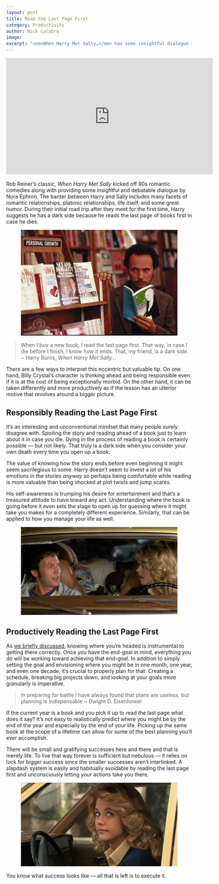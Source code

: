 ```yaml
---
layout: post
title: Read the Last Page First
category: Productivity
author: Nick Calabro
image: 
excerpt: "<em>When Harry Met Sally…</em> has some insightful dialogue — one line that sticks out can help shape your mind into becoming more productive and more effective."
---
```


<meta name="twitter:card" content="summary" />
<meta name="twitter:site" content="@NickCalabs" />
<meta name="twitter:title" content="{{ page.title }}" />
<meta name="twitter:description" content="Nick Calabro's Blog" />

<iframe width="560" height="315" src="https://www.youtube.com/embed/wtBy_8pZVH4" frameborder="0" gesture="media" allowfullscreen></iframe>

<p>Rob Reiner’s classic, <em>When Harry Met Sally</em> kicked off 90s romantic comedies along with providing some insightful and debatable dialogue by Nora Ephron. The banter between Harry and Sally includes many facets of romantic relationships, platonic relationships, life itself, and some great humor. During their initial road trip after they meet for the first time, Harry suggests he has a dark side because he reads the last page of books first in case he dies. </p>

<figure><img src="img/harryreading.png"/></figure>

<blockquote>
<p>When I buy a new book, I read the last page first. That way, in case I die before I finish, I know how it ends. That, my friend, is a dark side. ~ Harry Burns, <em>When Harry Met Sally…</em></p>
</blockquote>

<p>There are a few ways to interpret this eccentric but valuable tip. On one hand, Billy Crystal’s character is thinking ahead and being responsible even if it is at the cost of being exceptionally morbid. On the other hand, it can be taken differently and more productively as if the lesson has an ulterior motive that revolves around a bigger picture. </p>

<h2>Responsibly Reading the Last Page First</h2>

<p>It’s an interesting and unconventional mindset that many people surely disagree with. Spoiling the story and reading ahead of a book just to learn about it in case you die. Dying in the process of reading a book is certainly possible — but not likely. That truly is a dark side when you consider your own death every time you open up a book. </p>

<p>The value of knowing how the story ends before even beginning it might seem sacrilegious to some. Harry doesn’t seem to invest a lot of his emotions in the stories <em>anyway</em> so perhaps being comfortable while reading is more valuable than being shocked at plot twists and jump scares. </p>

<p>His self-awareness is trumping his desire for entertainment and that’s a treasured attitude to have toward any act. Understanding where the book is going before it even sets the stage to open up for guessing where it might take you makes for a completely different experience. Similarly, that can be applied to how you manage your life as well.</p>

<figure><img src="img/harrysallycar.png"/></figure>

<h2>Productively Reading the Last Page First</h2>

<p>As <a href="http://nickcalabro.com/Plan-Your-Wedding">we briefly discussed</a>, knowing where you’re headed is instrumental to getting there correctly. Once you have the end-goal in mind, everything you do will be working toward achieving that end-goal. In addition to simply setting the goal and envisioning where you might be in one month, one year, and even one decade, it’s crucial to properly plan for that. Creating a schedule, breaking big projects down, and looking at your goals more granularly is imperative.</p>

<blockquote>
<p>In preparing for battle I have always found that plans are useless, but planning is indispensable ~ Dwight D. Eisenhower</p>
</blockquote>

<p>If the current year is a book and you pick it up to read the last page what does it say? It’s not easy to realistically predict where you might be by the end of the year and especially by the end of your life. Picking up the same book at the scope of a lifetime can allow for some of the best planning you’ll ever accomplish. </p>

<p>There will be small and gratifying successes here and there and that is merely life. To live that way forever is sufficient but nebulous — it relies on luck for bigger success since the smaller successes aren’t interlinked. A slapdash system is easily and habitually avoidable by reading the last page first and unconsciously letting your actions take you there.</p>

<figure><img src="img/sallycar.png"/></figure>

<p>You know what success looks like — all that is left is to execute it. </p>


